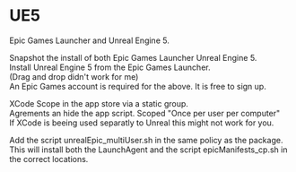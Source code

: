 # UE5
Epic Games Launcher and Unreal Engine 5.

Snapshot the install of both Epic Games Launcher Unreal Engine 5. \
Install Unreal Engine 5 from the Epic Games Launcher. \
(Drag and drop didn't work for me) \
An Epic Games account is required for the above. It is free to sign up.

XCode
Scope in the app store via a static group. \
Agrements an hide the app script. Scoped "Once per user per computer" \
If XCode is beeing used separatly to Unreal this might not work for you.

Add the script unrealEpic_multiUser.sh in the same policy as the package. \
This will install both the LaunchAgent and the script epicManifests_cp.sh in the correct locations.
